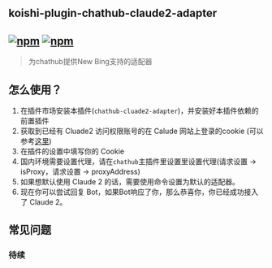 ## koishi-plugin-chathub-claude2-adapter

## [![npm](https://img.shields.io/npm/v/@dingyi222666/koishi-plugin-chathub-claude2-adapter/next)](https://www.npmjs.com/package/@dingyi222666/koishi-plugin-chathub-claude2-adapter) [![npm](https://img.shields.io/npm/dm/@dingyi222666/koishi-plugin-chathub-claude2-adapter)](https://www.npmjs.com/package/@dingyi222666/koishi-plugin-chathub-claude2-adapter)

> 为chathub提供New Bing支持的适配器

## 怎么使用？

1. 在插件市场安装本插件(`chathub-cluade2-adapter`)，并安装好本插件依赖的前置插件
2. 获取到已经有 Cluade2 访问权限账号的在 Calude 网站上登录的cookie (可以参考[这里](https://forum.koishi.xyz/t/topic/2884/5))
3. 在插件的设置中填写你的 Cookie
4. 国内环境需要设置代理，请在`chathub`主插件里设置里设置代理(请求设置 -> isProxy，请求设置 -> proxyAddress)
5. 如果想默认使用 Claude 2 的话，需要使用命令设置为默认的适配器。
6. 现在你可以尝试回复 Bot，如果Bot响应了你，那么恭喜你，你已经成功接入了 Claude 2。

## 常见问题

### 待续